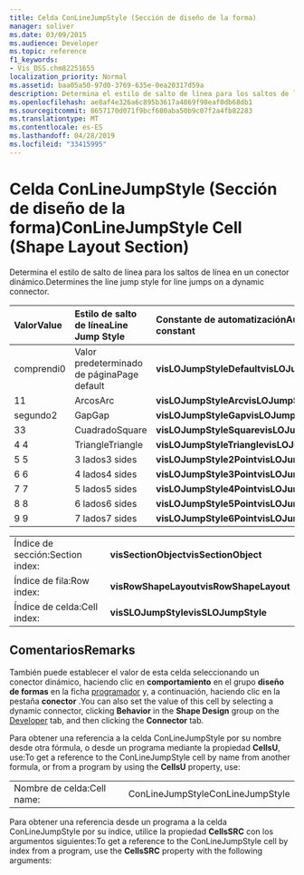 ```yaml
---
title: Celda ConLineJumpStyle (Sección de diseño de la forma)
manager: soliver
ms.date: 03/09/2015
ms.audience: Developer
ms.topic: reference
f1_keywords:
- Vis_DSS.chm82251655
localization_priority: Normal
ms.assetid: baa05a50-97d0-3769-635e-0ea20317d59a
description: Determina el estilo de salto de línea para los saltos de línea en un conector dinámico.
ms.openlocfilehash: ae8af4e326a6c895b3617a4869f98eaf0db68db1
ms.sourcegitcommit: 8657170d071f9bcf680aba50b9c07f2a4fb82283
ms.translationtype: MT
ms.contentlocale: es-ES
ms.lasthandoff: 04/28/2019
ms.locfileid: "33415995"
---
```

# <a name="conlinejumpstyle-cell-shape-layout-section"></a><span data-ttu-id="29346-103">Celda ConLineJumpStyle (Sección de diseño de la forma)</span><span class="sxs-lookup"><span data-stu-id="29346-103">ConLineJumpStyle Cell (Shape Layout Section)</span></span>

<span data-ttu-id="29346-104">Determina el estilo de salto de línea para los saltos de línea en un conector dinámico.</span><span class="sxs-lookup"><span data-stu-id="29346-104">Determines the line jump style for line jumps on a dynamic connector.</span></span>
  
|<span data-ttu-id="29346-105">**Valor**</span><span class="sxs-lookup"><span data-stu-id="29346-105">**Value**</span></span>|<span data-ttu-id="29346-106">**Estilo de salto de línea**</span><span class="sxs-lookup"><span data-stu-id="29346-106">**Line Jump Style**</span></span>|<span data-ttu-id="29346-107">**Constante de automatización**</span><span class="sxs-lookup"><span data-stu-id="29346-107">**Automation constant**</span></span>|
|:-----|:-----|:-----|
|<span data-ttu-id="29346-108">comprendi</span><span class="sxs-lookup"><span data-stu-id="29346-108">0</span></span>  <br/> |<span data-ttu-id="29346-109">Valor predeterminado de página</span><span class="sxs-lookup"><span data-stu-id="29346-109">Page default</span></span>  <br/> |<span data-ttu-id="29346-110">**visLOJumpStyleDefault**</span><span class="sxs-lookup"><span data-stu-id="29346-110">**visLOJumpStyleDefault**</span></span> <br/> |
|<span data-ttu-id="29346-111">1</span><span class="sxs-lookup"><span data-stu-id="29346-111">1</span></span>  <br/> |<span data-ttu-id="29346-112">Arcos</span><span class="sxs-lookup"><span data-stu-id="29346-112">Arc</span></span>  <br/> |<span data-ttu-id="29346-113">**visLOJumpStyleArc**</span><span class="sxs-lookup"><span data-stu-id="29346-113">**visLOJumpStyleArc**</span></span> <br/> |
|<span data-ttu-id="29346-114">segundo</span><span class="sxs-lookup"><span data-stu-id="29346-114">2</span></span>  <br/> |<span data-ttu-id="29346-115">Gap</span><span class="sxs-lookup"><span data-stu-id="29346-115">Gap</span></span>  <br/> |<span data-ttu-id="29346-116">**visLOJumpStyleGap**</span><span class="sxs-lookup"><span data-stu-id="29346-116">**visLOJumpStyleGap**</span></span> <br/> |
|<span data-ttu-id="29346-117">3</span><span class="sxs-lookup"><span data-stu-id="29346-117">3</span></span>  <br/> |<span data-ttu-id="29346-118">Cuadrado</span><span class="sxs-lookup"><span data-stu-id="29346-118">Square</span></span>  <br/> |<span data-ttu-id="29346-119">**visLOJumpStyleSquare**</span><span class="sxs-lookup"><span data-stu-id="29346-119">**visLOJumpStyleSquare**</span></span> <br/> |
|<span data-ttu-id="29346-120">4 </span><span class="sxs-lookup"><span data-stu-id="29346-120">4</span></span>  <br/> |<span data-ttu-id="29346-121">Triangle</span><span class="sxs-lookup"><span data-stu-id="29346-121">Triangle</span></span>  <br/> |<span data-ttu-id="29346-122">**visLOJumpStyleTriangle**</span><span class="sxs-lookup"><span data-stu-id="29346-122">**visLOJumpStyleTriangle**</span></span> <br/> |
|<span data-ttu-id="29346-123">5 </span><span class="sxs-lookup"><span data-stu-id="29346-123">5</span></span>  <br/> |<span data-ttu-id="29346-124">3 lados</span><span class="sxs-lookup"><span data-stu-id="29346-124">3 sides</span></span>  <br/> |<span data-ttu-id="29346-125">**visLOJumpStyle2Point**</span><span class="sxs-lookup"><span data-stu-id="29346-125">**visLOJumpStyle2Point**</span></span> <br/> |
|<span data-ttu-id="29346-126">6 </span><span class="sxs-lookup"><span data-stu-id="29346-126">6</span></span>  <br/> |<span data-ttu-id="29346-127">4 lados</span><span class="sxs-lookup"><span data-stu-id="29346-127">4 sides</span></span>  <br/> |<span data-ttu-id="29346-128">**visLOJumpStyle3Point**</span><span class="sxs-lookup"><span data-stu-id="29346-128">**visLOJumpStyle3Point**</span></span> <br/> |
|<span data-ttu-id="29346-129">7 </span><span class="sxs-lookup"><span data-stu-id="29346-129">7</span></span>  <br/> |<span data-ttu-id="29346-130">5 lados</span><span class="sxs-lookup"><span data-stu-id="29346-130">5 sides</span></span>  <br/> |<span data-ttu-id="29346-131">**visLOJumpStyle4Point**</span><span class="sxs-lookup"><span data-stu-id="29346-131">**visLOJumpStyle4Point**</span></span> <br/> |
|<span data-ttu-id="29346-132">8 </span><span class="sxs-lookup"><span data-stu-id="29346-132">8</span></span>  <br/> |<span data-ttu-id="29346-133">6 lados</span><span class="sxs-lookup"><span data-stu-id="29346-133">6 sides</span></span>  <br/> |<span data-ttu-id="29346-134">**visLOJumpStyle5Point**</span><span class="sxs-lookup"><span data-stu-id="29346-134">**visLOJumpStyle5Point**</span></span> <br/> |
|<span data-ttu-id="29346-135">9 </span><span class="sxs-lookup"><span data-stu-id="29346-135">9</span></span>  <br/> |<span data-ttu-id="29346-136">7 lados</span><span class="sxs-lookup"><span data-stu-id="29346-136">7 sides</span></span>  <br/> |<span data-ttu-id="29346-137">**visLOJumpStyle6Point**</span><span class="sxs-lookup"><span data-stu-id="29346-137">**visLOJumpStyle6Point**</span></span> <br/> |
   
|||
|:-----|:-----|
|<span data-ttu-id="29346-138">Índice de sección:</span><span class="sxs-lookup"><span data-stu-id="29346-138">Section index:</span></span>  <br/> |<span data-ttu-id="29346-139">**visSectionObject**</span><span class="sxs-lookup"><span data-stu-id="29346-139">**visSectionObject**</span></span> <br/> |
|<span data-ttu-id="29346-140">Índice de fila:</span><span class="sxs-lookup"><span data-stu-id="29346-140">Row index:</span></span>  <br/> |<span data-ttu-id="29346-141">**visRowShapeLayout**</span><span class="sxs-lookup"><span data-stu-id="29346-141">**visRowShapeLayout**</span></span> <br/> |
|<span data-ttu-id="29346-142">Índice de celda:</span><span class="sxs-lookup"><span data-stu-id="29346-142">Cell index:</span></span>  <br/> |<span data-ttu-id="29346-143">**visSLOJumpStyle**</span><span class="sxs-lookup"><span data-stu-id="29346-143">**visSLOJumpStyle**</span></span> <br/> |
   
## <a name="remarks"></a><span data-ttu-id="29346-144">Comentarios</span><span class="sxs-lookup"><span data-stu-id="29346-144">Remarks</span></span>

<span data-ttu-id="29346-145">También puede establecer el valor de esta celda seleccionando un conector dinámico, haciendo clic en **comportamiento** en el grupo **diseño de formas** en la ficha [programador](run-in-developer-mode-display-the-developer-tab.md) y, a continuación, haciendo clic en la pestaña **conector** .</span><span class="sxs-lookup"><span data-stu-id="29346-145">You can also set the value of this cell by selecting a dynamic connector, clicking **Behavior** in the **Shape Design** group on the [Developer](run-in-developer-mode-display-the-developer-tab.md) tab, and then clicking the **Connector** tab.</span></span> 
  
<span data-ttu-id="29346-146">Para obtener una referencia a la celda ConLineJumpStyle por su nombre desde otra fórmula, o desde un programa mediante la propiedad
 **CellsU**, use:</span><span class="sxs-lookup"><span data-stu-id="29346-146">To get a reference to the ConLineJumpStyle cell by name from another formula, or from a program by using the **CellsU** property, use:</span></span> 
  
|||
|:-----|:-----|
|<span data-ttu-id="29346-147">Nombre de celda:</span><span class="sxs-lookup"><span data-stu-id="29346-147">Cell name:</span></span>  <br/> |<span data-ttu-id="29346-148">ConLineJumpStyle</span><span class="sxs-lookup"><span data-stu-id="29346-148">ConLineJumpStyle</span></span>  <br/> |
   
<span data-ttu-id="29346-149">Para obtener una referencia desde un programa a la celda ConLineJumpStyle por su índice, utilice la propiedad **CellsSRC** con los argumentos siguientes:</span><span class="sxs-lookup"><span data-stu-id="29346-149">To get a reference to the ConLineJumpStyle cell by index from a program, use the **CellsSRC** property with the following arguments:</span></span> 
  

